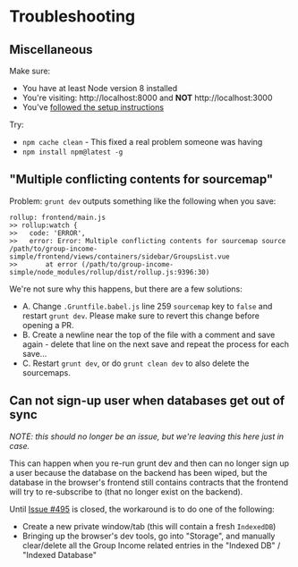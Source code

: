 # Troubleshooting

## Miscellaneous

Make sure:

- You have at least Node version 8 installed
- You're visiting: http://localhost:8000 and **NOT** http://localhost:3000
- You've [followed the setup instructions](Getting-Started-frontend.md#how-do-i-get-set-up--just-run-the-site)

Try:

- `npm cache clean` - This fixed a real problem someone was having
- `npm install npm@latest -g`

## "Multiple conflicting contents for sourcemap"

Problem: `grunt dev` outputs something like the following when you save:

```
rollup: frontend/main.js
>> rollup:watch {
>>   code: 'ERROR',
>>   error: Error: Multiple conflicting contents for sourcemap source /path/to/group-income-simple/frontend/views/containers/sidebar/GroupsList.vue
>>       at error (/path/to/group-income-simple/node_modules/rollup/dist/rollup.js:9396:30)
```

We're not sure why this happens, but there are a few solutions:

- A. Change `.Gruntfile.babel.js` line 259 `sourcemap` key to `false` and restart `grunt dev`. Please make sure to revert this change before opening a PR.
- B. Create a newline near the top of the file with a comment and save again - delete that line on the next save and repeat the process for each save...
- C. Restart `grunt dev`, or do `grunt clean dev` to also delete the sourcemaps.

## Can not sign-up user when databases get out of sync

*NOTE: this should no longer be an issue, but we're leaving this here just in case.*

This can happen when you re-run grunt dev and then can no longer sign up a user because the database on the backend has been wiped, but the database in the browser's frontend still contains contracts that the frontend will try to re-subscribe to (that no longer exist on the backend).

Until [Issue #495](https://github.com/okTurtles/group-income-simple/issues/495) is closed, the workaround is to do one of the following:

- Create a new private window/tab (this will contain a fresh `IndexedDB`)
- Bringing up the browser's dev tools, go into "Storage", and manually clear/delete all the Group Income related entries in the "Indexed DB" / "Indexed Database"  
